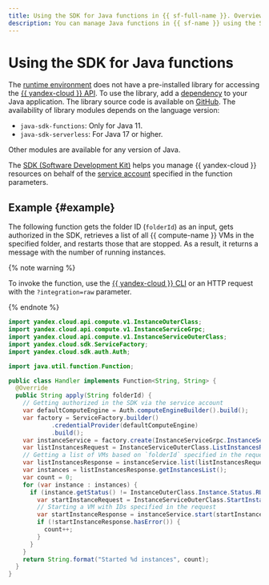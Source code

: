 ```yaml
---
title: Using the SDK for Java functions in {{ sf-full-name }}. Overview
description: You can manage Java functions in {{ sf-name }} using the SDK.
---
```


# Using the SDK for Java functions

The [runtime environment](../../concepts/runtime/index.md) does not have a pre-installed library for accessing the [{{ yandex-cloud }} API](../../../api-design-guide/). To use the library, add a [dependency](dependencies.md) to your Java application. The library source code is available on [GitHub](https://github.com/yandex-cloud/java-sdk). The availability of library modules depends on the language version:

* `java-sdk-functions`: Only for Java 11.
* `java-sdk-serverless`: For Java 17 or higher.

Other modules are available for any version of Java.

The [SDK (Software Development Kit)](https://en.wikipedia.org/wiki/Software_development_kit) helps you manage {{ yandex-cloud }} resources on behalf of the [service account](../../operations/function-sa.md) specified in the function parameters.

## Example {#example}

The following function gets the folder ID (`folderId`) as an input, gets authorized in the SDK, retrieves a list of all {{ compute-name }} VMs in the specified folder, and restarts those that are stopped. As a result, it returns a message with the number of running instances.

{% note warning %}

To invoke the function, use the [{{ yandex-cloud }} CLI](../../concepts/function-invoke.md) or an HTTP request with the `?integration=raw` parameter.

{% endnote %}

```java
import yandex.cloud.api.compute.v1.InstanceOuterClass;
import yandex.cloud.api.compute.v1.InstanceServiceGrpc;
import yandex.cloud.api.compute.v1.InstanceServiceOuterClass;
import yandex.cloud.sdk.ServiceFactory;
import yandex.cloud.sdk.auth.Auth;

import java.util.function.Function;

public class Handler implements Function<String, String> {
  @Override
  public String apply(String folderId) {
    // Getting authorized in the SDK via the service account
    var defaultComputeEngine = Auth.computeEngineBuilder().build();
    var factory = ServiceFactory.builder()
            .credentialProvider(defaultComputeEngine)
            .build();
    var instanceService = factory.create(InstanceServiceGrpc.InstanceServiceBlockingStub.class, InstanceServiceGrpc::newBlockingStub);
    var listInstancesRequest = InstanceServiceOuterClass.ListInstancesRequest.newBuilder().setFolderId(folderId).build();
    // Getting a list of VMs based on `folderId` specified in the request
    var listInstancesResponse = instanceService.list(listInstancesRequest);
    var instances = listInstancesResponse.getInstancesList();
    var count = 0;
    for (var instance : instances) {
      if (instance.getStatus() != InstanceOuterClass.Instance.Status.RUNNING) {
        var startInstanceRequest = InstanceServiceOuterClass.StartInstanceRequest.newBuilder().setInstanceId(instance.getId()).build();
        // Starting a VM with IDs specified in the request
        var startInstanceResponse = instanceService.start(startInstanceRequest);
        if (!startInstanceResponse.hasError()) {
          count++;
        }
      }
    }
    return String.format("Started %d instances", count);
  }
}
```